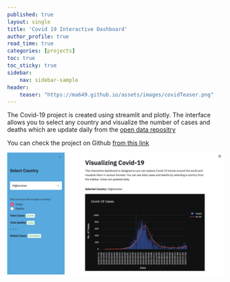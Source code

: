 ```yaml
---
published: true
layout: single
title: 'Covid 19 Interactive Dashboard'
author_profile: true
read_time: true
categories: [projects]
toc: true
toc_sticky: true
sidebar:
    nav: sidebar-sample
header:
    teaser: "https://ma649.github.io/assets/images/covidTeaser.png"
---
```




The Covid-19 project is created using streamlit and plotly. The interface allows you to select any country and visualize the number of cases and deaths which are 
update daily from the <a href=" https://opendata.ecdc.europa.eu/covid19/casedistribution/csv"> open data repositry</a>

You can check the project on Github [from this link](https://github.com/ma649/Covid19-Streamlit)

![image](https://github.com/ma649/Covid19-Streamlit/blob/main/interface.png)


